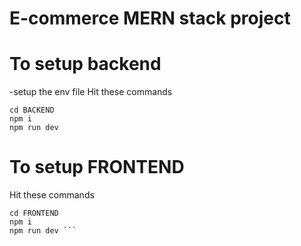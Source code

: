 # E-commerce MERN stack project 

# To setup backend 

-setup the env file 
Hit these commands 
```
cd BACKEND
npm i 
npm run dev 
```


# To setup FRONTEND 


Hit these commands 

```
cd FRONTEND
npm i 
npm run dev ```

